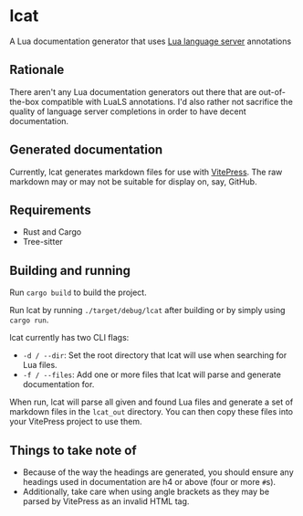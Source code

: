 # lcat

A Lua documentation generator that uses [Lua language server](https://github.com/luals/lua-language-server) annotations

## Rationale

There aren't any Lua documentation generators out there that are out-of-the-box compatible with LuaLS annotations.
I'd also rather not sacrifice the quality of language server completions in order to have decent documentation.

## Generated documentation

Currently, lcat generates markdown files for use with [VitePress](https://github.com/vuejs/vitepress). The raw markdown
may or may not be suitable for display on, say, GitHub.

## Requirements
- Rust and Cargo
- Tree-sitter

## Building and running

Run `cargo build` to build the project.

Run lcat by running `./target/debug/lcat` after building or by simply using `cargo run`.

lcat currently has two CLI flags:
- `-d / --dir`: Set the root directory that lcat will use when searching for Lua files.
- `-f / --files`: Add one or more files that lcat will parse and generate documentation for.

When run, lcat will parse all given and found Lua files and generate a set of markdown files in the `lcat_out` directory.
You can then copy these files into your VitePress project to use them.

## Things to take note of

- Because of the way the headings are generated, you should ensure any headings used in documentation are h4 or above
(four or more `#`s).
- Additionally, take care when using angle brackets as they may be parsed by VitePress as an invalid HTML tag.
